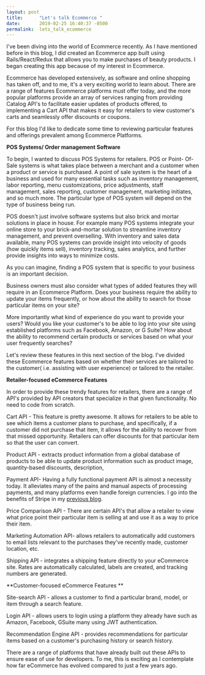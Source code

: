 ```yaml
---
layout: post
title:      "Let's talk Ecommerce "
date:       2019-02-25 16:40:37 -0500
permalink:  lets_talk_ecommerce
---
```



I've been diving into the world of Ecommerce recently. As I have mentioned before in this blog, I did created an Ecommerce app built using Rails/React/Redux that allows you to make purchases of beauty products. I began creating this app because of my interest in Ecommerce. 

Ecommerce has developed extensively, as software and online shopping has taken off, and to me, it's a very exciting world to learn about. There are a range of features Ecommerce platforms must offer today, and the more popular platforms provide an array of services ranging from providing Catalog API's to facilitate easier updates of products offered, to implementing a Cart API that makes it easy for retailers to view customer's carts and seamlessly offer discounts or coupons.  

For this blog I'd like to dedicate some time to reviewing particular features and offerings prevalent among Ecommerce Platforms. 

**POS Systems/ Order management Software**

To begin, I wanted to discuss POS Systems for retailers.  POS or Point- Of-Sale systems is what takes place between a merchant and a customer when a product or service is purchased. A point of sale system is the heart of a business and used for many essential tasks such as inventory management, labor reporting, menu customizations, price adjustments, staff management, sales reporting, customer management, marketing initiates, and so much more. The particular type of POS system will depend on the type of business being run. 


POS doesn't just involve software systems but also brick and mortar solutions in place in house. For example many POS systems integrate your online store to your brick-and-mortar solution to streamline inventory management, and prevent overselling. With inventory and sales data available, many POS systems can provide insight into velocity of goods (how quickly items sell), inventory tracking, sales analytics, and further provide insights into ways to minimize costs. 

As you can imagine, finding a POS system that is specific to your business is an important decision. 

Business owners must also consider what types of added features they will require in an Ecommerce Platform. Does your business require the ability to update your items frequently, or how about the ability to search for those particular items on your site? 

More importantly what kind of experience do you want to provide your users? Would you like your customer's to be able to log into your site using established platforms such as Facebook, Amazon, or G Suite? How about the ability to recommend certain products or services based on what your user frequently searches? 

Let's review these features in this next section of the blog. I've divided these Ecommerce features based on whether their services are tailored to the customer( i.e. assisting with user experience) or tailored to the retailer. 

**Retailer-focused eCommerce Features**

In order to provide these trendy features for retailers, there are a range of API's provided by API creators that specialize in that given functionality. No need to code from scratch. 

Cart API - This feature is pretty awesome. It allows for retailers to be able to see which items a customer plans to purchase, and specifically, if a customer did not purchase that item, it allows for the ability to recover from that missed opportunity. Retailers can offer discounts for that particular item so that the user can convert. 

Product API - extracts product information from a global database of products to be able to update product information such as product image, quantity-based discounts, description, 

Payment API- Having a fully functional payment API is almost a necessity today. It alleviates many of the pains and manual aspects of processing payments, and many platforms even handle foreign currencies.  I go into the benefits of Stripe in my [previous blog](http://kaylaochoa.com/glowecommerce_add_ons). 

Price Comparison API - There are certain API's that allow a retailer to view what price point their particular item is selling at and use it as a way to price their item. 

Marketing Automation API- allows retailers to automatically add customers to email lists relevant to the purchases they've recently made, customer location, etc. 

Shipping API - integrates a shipping feature directly to your eCommerce site. Rates are automatically calculated, labels are created, and tracking numbers are generated. 

**Customer-focused eCommerce Features **

Site-search API - allows a customer to find a particular brand, model, or item through a search feature. 

Login API - allows users to login using a platform they already have such as Amazon, Facebook, GSuite many using JWT authentication. 

Recommendation Engine API - provides recommendations for particular items based on a customer's purchasing history or search history.

There are a range of platforms that have already built out these APIs to ensure ease of use for developers. To me, this is exciting as I contemplate how far eCommerce has evolved compared to just a few years ago.



